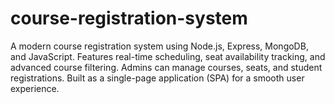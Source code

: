 # course-registration-system
A modern course registration system using Node.js, Express, MongoDB, and JavaScript. Features real-time scheduling, seat availability tracking, and advanced course filtering. Admins can manage courses, seats, and student registrations. Built as a single-page application (SPA) for a smooth user experience.
